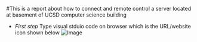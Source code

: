 #This is a report about how to connect and remote control a server located at basement of UCSD computer science building




* _First step_ Type visual stduio code on browser which is the URL/website icon shown below
![Image](https://tengfonglee.github.io/cse15l-lab-reports/1.png)
